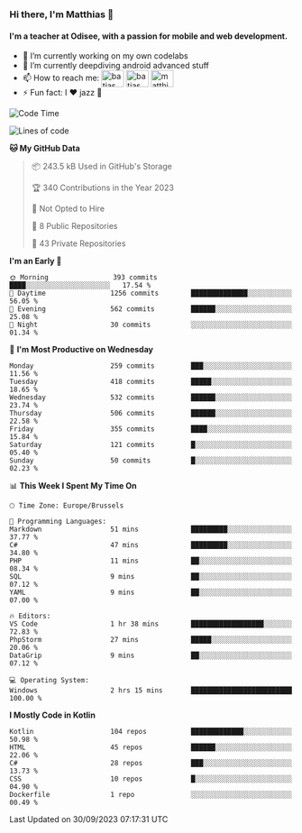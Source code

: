 ### Hi there, I'm Matthias 👋

#### I'm a teacher at Odisee, with a passion for mobile and web development.

- 🔭 I’m currently working on my own codelabs
- 🌱 I’m currently deepdiving android advanced stuff
- 📫 How to reach me: <a href="https://dev.to/batjas" target="_blank"><img align="center" src="https://raw.githubusercontent.com/rahuldkjain/github-profile-readme-generator/master/src/images/icons/Social/devto.svg" alt="batjas" height="30" width="40" /></a>
<a href="https://twitter.com/batjas" target="_blank"><img align="center" src="https://raw.githubusercontent.com/rahuldkjain/github-profile-readme-generator/master/src/images/icons/Social/twitter.svg" alt="batjas" height="30" width="40" /></a>
<a href="https://linkedin.com/in/matthiasdruwé" target="_blank"><img align="center" src="https://raw.githubusercontent.com/rahuldkjain/github-profile-readme-generator/master/src/images/icons/Social/linked-in-alt.svg" alt="matthiasdruwé" height="30" width="40" /></a>
- ⚡ Fun fact: I ❤ jazz 🎷


<!--START_SECTION:waka-->
![Code Time](http://img.shields.io/badge/Code%20Time-852%20hrs%202%20mins-blue)

![Lines of code](https://img.shields.io/badge/From%20Hello%20World%20I%27ve%20Written-2.3%20million%20lines%20of%20code-blue)

**🐱 My GitHub Data** 

> 📦 243.5 kB Used in GitHub's Storage 
 > 
> 🏆 340 Contributions in the Year 2023
 > 
> 🚫 Not Opted to Hire
 > 
> 📜 8 Public Repositories 
 > 
> 🔑 43 Private Repositories 
 > 
**I'm an Early 🐤** 

```text
🌞 Morning                393 commits         ████░░░░░░░░░░░░░░░░░░░░░   17.54 % 
🌆 Daytime                1256 commits        ██████████████░░░░░░░░░░░   56.05 % 
🌃 Evening                562 commits         ██████░░░░░░░░░░░░░░░░░░░   25.08 % 
🌙 Night                  30 commits          ░░░░░░░░░░░░░░░░░░░░░░░░░   01.34 % 
```
📅 **I'm Most Productive on Wednesday** 

```text
Monday                   259 commits         ███░░░░░░░░░░░░░░░░░░░░░░   11.56 % 
Tuesday                  418 commits         █████░░░░░░░░░░░░░░░░░░░░   18.65 % 
Wednesday                532 commits         ██████░░░░░░░░░░░░░░░░░░░   23.74 % 
Thursday                 506 commits         ██████░░░░░░░░░░░░░░░░░░░   22.58 % 
Friday                   355 commits         ████░░░░░░░░░░░░░░░░░░░░░   15.84 % 
Saturday                 121 commits         █░░░░░░░░░░░░░░░░░░░░░░░░   05.40 % 
Sunday                   50 commits          █░░░░░░░░░░░░░░░░░░░░░░░░   02.23 % 
```


📊 **This Week I Spent My Time On** 

```text
🕑︎ Time Zone: Europe/Brussels

💬 Programming Languages: 
Markdown                 51 mins             █████████░░░░░░░░░░░░░░░░   37.77 % 
C#                       47 mins             █████████░░░░░░░░░░░░░░░░   34.80 % 
PHP                      11 mins             ██░░░░░░░░░░░░░░░░░░░░░░░   08.34 % 
SQL                      9 mins              ██░░░░░░░░░░░░░░░░░░░░░░░   07.12 % 
YAML                     9 mins              ██░░░░░░░░░░░░░░░░░░░░░░░   07.00 % 

🔥 Editors: 
VS Code                  1 hr 38 mins        ██████████████████░░░░░░░   72.83 % 
PhpStorm                 27 mins             █████░░░░░░░░░░░░░░░░░░░░   20.06 % 
DataGrip                 9 mins              ██░░░░░░░░░░░░░░░░░░░░░░░   07.12 % 

💻 Operating System: 
Windows                  2 hrs 15 mins       █████████████████████████   100.00 % 
```

**I Mostly Code in Kotlin** 

```text
Kotlin                   104 repos           █████████████░░░░░░░░░░░░   50.98 % 
HTML                     45 repos            ██████░░░░░░░░░░░░░░░░░░░   22.06 % 
C#                       28 repos            ███░░░░░░░░░░░░░░░░░░░░░░   13.73 % 
CSS                      10 repos            █░░░░░░░░░░░░░░░░░░░░░░░░   04.90 % 
Dockerfile               1 repo              ░░░░░░░░░░░░░░░░░░░░░░░░░   00.49 % 
```




 Last Updated on 30/09/2023 07:17:31 UTC
<!--END_SECTION:waka-->
